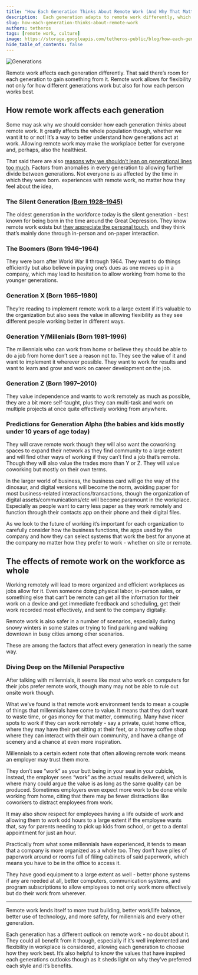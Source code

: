 ```yaml
---
title: "How Each Generation Thinks About Remote Work (And Why That Matters)"
description:  Each generation adapts to remote work differently, which impacts trust, work/life balance, efficiency, thus highlighting the importance of finding a balance that acknowledges generational preferences without sacrificing unity, flexibility, and forward progress of distributed work.
slug: how-each-generation-thinks-about-remote-work
authors: tetheros
tags: [remote work, culture]  
image: https://storage.googleapis.com/tetheros-public/blog/how-each-generation-thinks-about-remote-work.png 
hide_table_of_contents: false
---  
```

  
![Generations](https://storage.googleapis.com/tetheros-public/blog/how-each-generation-thinks-about-remote-work.png) 

Remote work affects each generation differently. That said there’s room for each generation to gain something from it. Remote work allows for flexibility not only for how different generations work but also for how each person works best. 

<!--truncate-->
  
## How remote work affects each generation
  
Some may ask why we should consider how each generation thinks about remote work. It greatly affects the whole population though, whether we want it to or not! It’s a way to better understand how generations act at work. Allowing remote work may make the workplace better for everyone and, perhaps, also the healthiest.  

That said there are also [reasons why we shouldn’t lean on generational lines too much](https://www.youtube.com/watch?v=kzfAOc4L6vQ&ab_channel=TEDxTalks). Factors from anomalies in every generation to allowing further divide between generations. Not everyone is as affected by the time in which they were born. experiences with remote work, no matter how they feel about the idea, 

### The Silent Generation [(Born 1928–1945)](https://www.parents.com/parenting/better-parenting/style/generation-names-and-years-a-cheat-sheet-for-parents/)  
  
The oldest generation in the workforce today is the silent generation - best known for being born in the time around the Great Depression. They know remote work exists but [they appreciate the personal touch](https://www.purdueglobal.edu/education-partnerships/generational-workforce-differences-infographic/), and they think that’s mainly done through in-person and on-paper interaction.  
  
### The Boomers (Born 1946–1964)  

They were born after World War II through 1964. They want to do things efficiently but also believe in paying one’s dues as one moves up in a company, which may lead to hesitation to allow working from home to the younger generations.  

### Generation X (Born 1965–1980)
They’re reading to implement remote work to a large extent if it’s valuable to the organization but also sees the value in allowing flexibility as they see different people working better in different ways.  

### Generation Y/Millenials (Born 1981–1996) 
The millennials who can work from home or believe they should be able to do a job from home don’t see a reason not to. They see the value of it and want to implement it wherever possible. They want to work for results and want to learn and grow and work on career development on the job.  

### Generation Z (Born 1997–2010)
They value independence and wants to work remotely as much as possible, they are a bit more self-taught, plus they can multi-task and work on multiple projects at once quite effectively working from anywhere.  

### Predictions for Generation Alpha (the babies and kids mostly under 10 years of age today)  

They will crave remote work though they will also want the coworking spaces to expand their network as they find community to a large extent and will find other ways of working if they can’t find a job that’s remote. Though they will also value the trades more than Y or Z. They will value coworking but mostly on their own terms.  
  
In the larger world of business, the business card will go the way of the dinosaur, and digital versions will become the norm, avoiding paper for most business-related interactions/transactions, though the organization of digital assets/communications/etc will become paramount in the workplace. Especially as people want to carry less paper as they work remotely and function through their contacts app on their phone and their digital files.  
  
As we look to the future of working it’s important for each organization to carefully consider how the business functions, the apps used by the company and how they can select systems that work the best for anyone at the company no matter how they prefer to work - whether on site or remote. 

## The effects of remote work on the workforce as whole  
  
Working remotely will lead to more organized and efficient workplaces as jobs allow for it. Even someone doing physical labor, in-person sales, or something else that can’t be remote can get all the information for their work on a device and get immediate feedback and scheduling, get their work recorded most effectively, and sent to the company digitally.  
  
Remote work is also safer in a number of scenarios, especially during snowy winters in some states or trying to find parking and walking downtown in busy cities among other scenarios.  

These are among the factors that affect every generation in nearly the same way. 

### Diving Deep on the Millenial Perspective

After talking with millennials, it seems like most who work on computers for their jobs prefer remote work, though many may not be able to rule out onsite work though.  

What we’ve found is that remote work environment tends to mean a couple of things that millennials have come to value. It means that they don’t want to waste time, or gas money for that matter, commuting. Many have nicer spots to work if they can work remotely - say a private, quiet home office, where they may have their pet sitting at their feet, or a homey coffee shop where they can interact with their own community, and have a change of scenery and a chance at even more inspiration.  
  
Millennials to a certain extent note that often allowing remote work means an employer may trust them more.  
  
They don’t see “work” as your butt being in your seat in your cubicle, instead, the employer sees “work” as the actual results delivered, which is where many could argue the value is as long as the same quality can be produced. Sometimes employers even expect more work to be done while working from home, citing that there may be fewer distractions like coworkers to distract employees from work.  
  
It may also show respect for employees having a life outside of work and allowing them to work odd hours to a large extent if the employee wants that, say for parents needing to pick up kids from school, or get to a dental appointment for just an hour.  
  
Practically from what some millennials have experienced, it tends to mean that a company is more organized as a whole too. They don’t have piles of paperwork around or rooms full of filing cabinets of said paperwork, which means you have to be in the office to access it.
  
They have good equipment to a large extent as well - better phone systems if any are needed at all, better computers, communication systems, and program subscriptions to allow employees to not only work more effectively but do their work from wherever.  
  
---
  
Remote work lends itself to more trust building, better work/life balance, better use of technology, and more safety, for millennials and every other generation.  
  
Each generation has a different outlook on remote work - no doubt about it. They could all benefit from it though, especially if it’s well implemented and flexibility in workplace is considered, allowing each generation to choose how they work best. It’s also helpful to know the values that have inspired each generations outlooks though as it sheds light on why they’ve preferred each style and it’s benefits.
